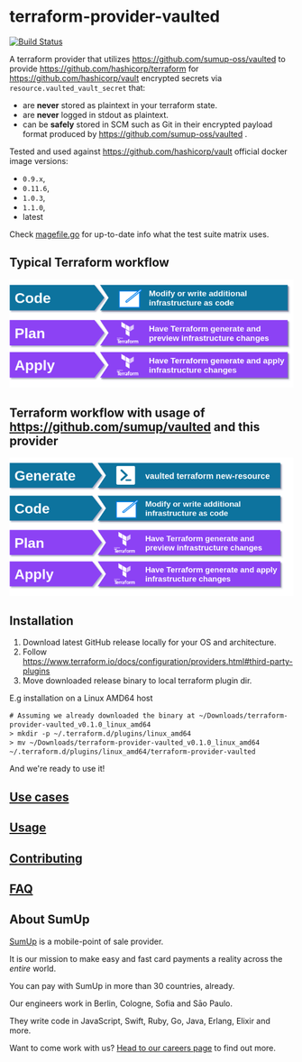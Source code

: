 # terraform-provider-vaulted

[![Build Status](https://travis-ci.org/sumup-oss/vaulted.svg?branch=master)](https://travis-ci.org/sumup-oss/terraform-provider-vaulted)

A terraform provider that utilizes https://github.com/sumup-oss/vaulted to provide 
 https://github.com/hashicorp/terraform for https://github.com/hashicorp/vault encrypted secrets via 
  `resource.vaulted_vault_secret` that:
  
* are **never** stored as plaintext in your terraform state.
* are **never** logged in stdout as plaintext.
* can be **safely** stored in SCM such as Git in their encrypted payload format produced by https://github.com/sumup-oss/vaulted .

Tested and used against https://github.com/hashicorp/vault official docker image versions:

* `0.9.x`,
* `0.11.6`,
* `1.0.3`,
* `1.1.0`,
* latest

Check [magefile.go](./magefile.go) for up-to-date info what the test suite matrix uses.

## Typical Terraform workflow

![Typical terraform workflow](./.github/terraform-flow.png)

## Terraform workflow with usage of https://github.com/sumup/vaulted and this provider

![Terraform workflow with vaulted](./.github/terraform-flow-vaulted.png)

## Installation

1. Download latest GitHub release locally for your OS and architecture.
2. Follow https://www.terraform.io/docs/configuration/providers.html#third-party-plugins
3. Move downloaded release binary to local terraform plugin dir.

E.g installation on a Linux AMD64 host

```
# Assuming we already downloaded the binary at ~/Downloads/terraform-provider-vaulted_v0.1.0_linux_amd64
> mkdir -p ~/.terraform.d/plugins/linux_amd64
> mv ~/Downloads/terraform-provider-vaulted_v0.1.0_linux_amd64 ~/.terraform.d/plugins/linux_amd64/terraform-provider-vaulted
```

And we're ready to use it!

## [Use cases](./USE_CASES.md)

## [Usage](./USAGE.md)

## [Contributing](./CONTRIBUTING.md)

## [FAQ](./FAQ.md)

## About SumUp

[SumUp](https://sumup.com) is a mobile-point of sale provider.

It is our mission to make easy and fast card payments a reality across the *entire* world. 

You can pay with SumUp in more than 30 countries, already. 

Our engineers work in Berlin, Cologne, Sofia and Sāo Paulo. 

They write code in JavaScript, Swift, Ruby, Go, Java, Erlang, Elixir and more. 

Want to come work with us? [Head to our careers page](https://sumup.com/careers) to find out more.